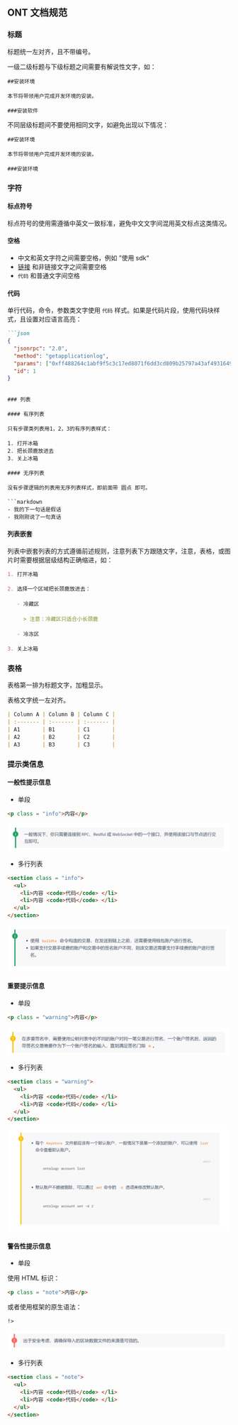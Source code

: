 ## ONT 文档规范

### 标题

标题统一左对齐，且不带编号。

一级二级标题与下级标题之间需要有解说性文字，如：

```
##安装环境

本节将带领用户完成开发环境的安装。

###安装软件
```

不同层级标题间不要使用相同文字，如避免出现以下情况：

```
##安装环境

本节将带领用户完成开发环境的安装。

###安装环境
```

### 字符

#### 标点符号

标点符号的使用需遵循中英文一致标准，避免中文文字间混用英文标点这类情况。

#### 空格

- 中文和英文字符之间需要空格，例如 ”使用 sdk“
- [链接]() 和非链接文字之间需要空格
- `代码` 和普通文字间空格

#### 代码

单行代码，命令，参数类文字使用 `代码` 样式。如果是代码片段，使用代码块样式，且设置对应语言高亮：

```markdown
```json
{
  "jsonrpc": "2.0",
  "method": "getapplicationlog",
  "params": ["0xff488264c1abf9f5c3c17ed8071f6dd3cd809b25797a43af49316490ded8fb07"],
  "id": 1
}
```
```

### 列表

#### 有序列表

只有步骤类列表用1，2，3的有序列表样式：

1. 打开冰箱
2. 把长颈鹿放进去
3. 关上冰箱

#### 无序列表

没有步骤逻辑的列表用无序列表样式，即前面带 圆点 即可。

```markdown
- 我的下一句话是假话
- 我刚刚说了一句真话
```

#### 列表嵌套

列表中嵌套列表的方式遵循前述规则，注意列表下方跟随文字，注意，表格，或图片时需要根据层级结构正确缩进，如：

```markdown
1. 打开冰箱

2. 选择一个区域把长颈鹿放进去：

   - 冷藏区

     > 注意：冷藏区只适合小长颈鹿

   - 冷冻区

3. 关上冰箱
```

### 表格

表格第一排为标题文字，加粗显示。

表格文字统一左对齐。

```markdown
| Column A | Column B | Column C |
| :------- | :------- | :------- |
| A1       | B1       | C1       |
| A2       | B2       | C2       |
| A3       | B3       | C3       |
```

### 提示类信息

#### 一般性提示信息

- 单段

```html
<p class = "info">内容</p>
```

![](assets/doc-specification/info-message.png)

- 多行列表

```html
<section class = "info">
  <ul>
    <li>内容 <code>代码</code> </li>
    <li>内容 <code>代码</code> </li>
  </ul>
</section>
```

![](assets/doc-specification/info-section.png)

#### 重要提示信息

- 单段

```html
<p class = "warning">内容</p>
```

![](assets/doc-specification/warning-message.png)

- 多行列表

```html
<section class = "warning">
  <ul>
    <li>内容 <code>代码</code> </li>
    <li>内容 <code>代码</code> </li>
  </ul>
</section>
```

![](assets/doc-specification/warning-section.png)

#### 警告性提示信息

- 单段

使用 HTML 标识：

```html
<p class = "note">内容</p>
```

或者使用框架的原生语法：

```markdown
!>
```

![](assets/doc-specification/note-message.png)

- 多行列表

```html
<section class = "note">
  <ul>
    <li>内容 <code>代码</code> </li>
    <li>内容 <code>代码</code> </li>
  </ul>
</section>
```
